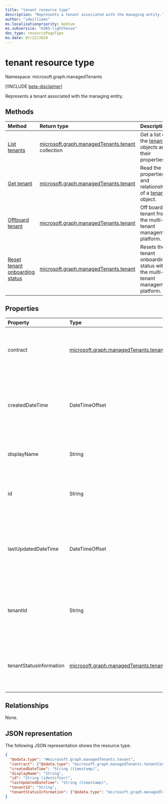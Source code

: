 ```yaml
---
title: "tenant resource type"
description: "Represents a tenant associated with the managing entity."
author: "idwilliams"
ms.localizationpriority: medium
ms.subservice: "m365-lighthouse"
doc_type: resourcePageType
ms.date: 07/22/2024
---
```


# tenant resource type

Namespace: microsoft.graph.managedTenants

[!INCLUDE [beta-disclaimer](../../includes/beta-disclaimer.md)]

Represents a tenant associated with the managing entity.

## Methods
|Method|Return type|Description|
|:---|:---|:---|
|[List tenants](../api/managedtenants-managedtenant-list-tenants.md)|[microsoft.graph.managedTenants.tenant](../resources/managedtenants-tenant.md) collection|Get a list of the [tenant](../resources/managedtenants-tenant.md) objects and their properties.|
|[Get tenant](../api/managedtenants-tenant-get.md)|[microsoft.graph.managedTenants.tenant](../resources/managedtenants-tenant.md)|Read the properties and relationships of a [tenant](../resources/managedtenants-tenant.md) object.|
|[Offboard tenant](../api/managedtenants-tenant-offboardtenant.md)|[microsoft.graph.managedTenants.tenant](../resources/managedtenants-tenant.md)|Off boards a tenant from the multi-tenant management platform.|
|[Reset tenant onboarding status](../api/managedtenants-tenant-resettenantonboardingstatus.md)|[microsoft.graph.managedTenants.tenant](../resources/managedtenants-tenant.md)|Resets the tenant onboarding status with the multi-tenant management platform.|

## Properties
|Property|Type|Description|
|:---|:---|:---|
|contract|[microsoft.graph.managedTenants.tenantContract](../resources/managedtenants-tenantcontract.md)|The relationship details for the tenant with the managing entity.|
|createdDateTime|DateTimeOffset|The date and time the tenant was created in the multi-tenant management platform. Optional. Read-only.|
|displayName|String|The display name for the tenant. Required. Read-only.|
|id|String|The Microsoft Entra tenant identifier for the tenant. Required. Read-only.|
|lastUpdatedDateTime|DateTimeOffset|The date and time the tenant was last updated within the multi-tenant management platform. Optional. Read-only.|
|tenantId|String|The Microsoft Entra tenant identifier for the [managed tenant](../resources/managedtenants-tenant.md). Optional. Read-only.|
|tenantStatusInformation|[microsoft.graph.managedTenants.tenantStatusInformation](../resources/managedtenants-tenantstatusinformation.md)|The onboarding status information for the tenant. Optional. Read-only.|

## Relationships
None.

## JSON representation
The following JSON representation shows the resource type.
<!-- {
  "blockType": "resource",
  "keyProperty": "id",
  "@odata.type": "microsoft.graph.managedTenants.tenant",
  "baseType": "microsoft.graph.entity",
  "openType": false
}
-->
``` json
{
  "@odata.type": "#microsoft.graph.managedTenants.tenant",
  "contract": {"@odata.type": "microsoft.graph.managedTenants.tenantContract"},
  "createdDateTime": "String (timestamp)",
  "displayName": "String",
  "id": "String (identifier)",
  "lastUpdatedDateTime": "String (timestamp)",
  "tenantId": "String",
  "tenantStatusInformation": {"@odata.type": "microsoft.graph.managedTenants.tenantStatusInformation"}
}
```
